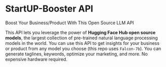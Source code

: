 # StartUP-Booster API
Boost Your Business/Product With This Open Source LLM API

This API lets you leverage the power of **Hugging Face Hub open source models**, the largest collection of pre-trained natural language processing models in the world. You can use this API to get insights for your business or product from any model you choose (this repo uses `Falcon-7b`). You can generate taglines, keywords, optimize your marketing, and more. No expensive hardware required.
